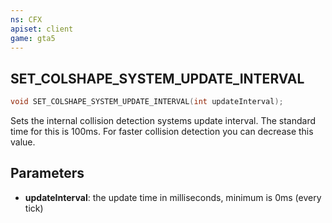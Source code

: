 ```yaml
---
ns: CFX
apiset: client
game: gta5
---
```

## SET_COLSHAPE_SYSTEM_UPDATE_INTERVAL

```c
void SET_COLSHAPE_SYSTEM_UPDATE_INTERVAL(int updateInterval);
```

Sets the internal collision detection systems update interval. The standard time for this is 100ms. For faster collision detection you can decrease this value.

## Parameters
* **updateInterval**: the update time in milliseconds, minimum is 0ms (every tick)